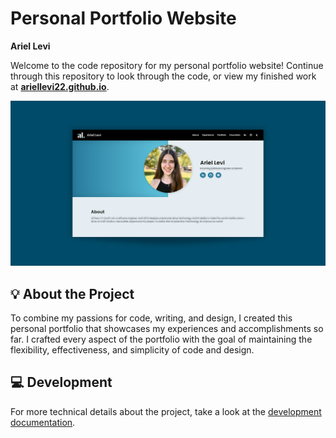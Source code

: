 # Personal Portfolio Website

**Ariel Levi**

Welcome to the code repository for my personal portfolio website! Continue through this repository to look through the code, or view my finished work at **[ariellevi22.github.io](https://ariellevi22.github.io)**.

<img src="./web-app/public/assets/social-cover.png" alt="Ariel Levi's personal portfolio website" />

## 💡 About the Project

To combine my passions for code, writing, and design, I created this personal portfolio that showcases my experiences and accomplishments so far. I crafted every aspect of the portfolio with the goal of maintaining the flexibility, effectiveness, and simplicity of code and design.

## 💻 Development

For more technical details about the project, take a look at the [development documentation](/web-app/README.md).
